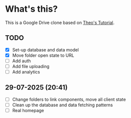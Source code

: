 # What's this?

This is a Google Drive clone based on [Theo's Tutorial](https://www.youtube.com/watch?v=c-hKSbzooAg).

## TODO

- [x] Set-up database and data model
- [x] Move folder open state to URL
- [ ] Add auth
- [ ] Add file uploading
- [ ] Add analytics

## 29-07-2025 (20:41)

- [ ] Change folders to link components, move all client state
- [ ] Clean up the database and data fetching patterns
- [ ] Real homepage